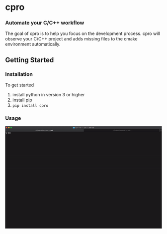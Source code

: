 # cpro
### Automate your C/C++ workflow
The goal of cpro is to help you
 focus on the development process. 
 cpro will observe your C/C++ project and adds missing files to the cmake environment automatically.



## Getting Started
### Installation
To get started
1. install python in version 3 or higher
2. install pip
3. `pip install cpro`

### Usage
![Description](https://raw.githubusercontent.com/pmqtt/cpro/master/Images/result.gif)

